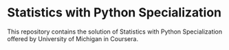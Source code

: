 # Statistics with Python Specialization

This repository contains the solution of Statistics with Python Specialization offered by University of Michigan in Coursera.